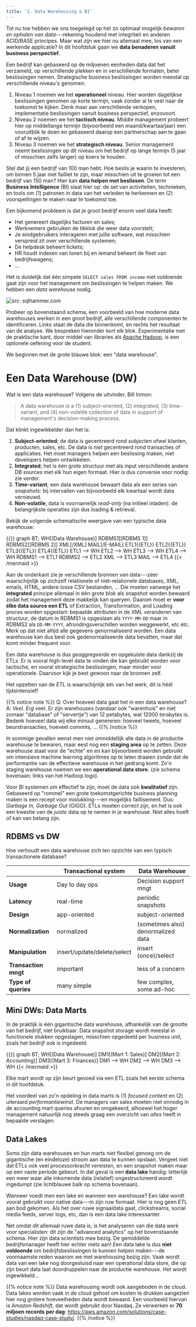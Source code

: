 ```yaml
---
title: '2. Data Warehousing & BI'
---
```


Tot nu toe hebben we ons toegelegd op het zo optimaal mogelijk _bewaren en ophalen van data_---rekening houdend met integriteit en anderen ACID/BASE principes. Maar wat zijn we hier nu allemaal mee, los van een werkende applicatie? In dit hoofdstuk gaan we **data benaderen vanuit business perspectief**. 

Een bedrijf kan gebaseerd op de miljoenen eenheden data dat het verzameld, op verschillende plekken en in verschillende formaten, beter beslissingen nemen. Strategische business beslissingen worden meestal op verschillende niveau's genomen:

1. Niveau 1 noemen we het **operationeel** niveau. Hier worden dagelijkse beslissingen genomen op korte termijn, vaak zonder al te veel naar de toekomst te kijken. Denk maar aan verschillende verkopen, implementatie beslissingen vanuit business perspectief, enzovoort. 
2. Niveau 2 noemen we het **tactisch niveau**. Middle management probeert hier op middellange termijn (bijvoorbeeld een maand/kwartaa/jaar) een vooruitblik te doen en gebaseerd daarop een partnerschap aan te gaan of af te wijzen.
3. Niveau 3 noemen we het **strategisch niveau**. Senior management neemt beslissingen op dit niveau om het bedrijf op lange termijn (5 jaar of misschien zelfs langer) op koers te houden. 

Stel dat jij een bedrijf van 100 man hebt. Hoe beslis je waarin te investeren, om binnen 5 jaar niet failliet te zijn, maar misschien uit te groeien tot een bedrijf van 150 man? Hier kan **data helpen met beslissen**. De term **Business Intelligence** (BI) slaat hier op: de set van activiteiten, technieken, en tools om (1) patronen in data van het verleden te herkennen en (2) voorspellingen te maken naar te toekomst toe.

Een bijkomend probleem is dat je groot bedrijf enorm veel data heeft:

- Het genereert dagelijks facturen en sales;
- Werknemers gebruiken de tikklok die weer data voorstelt;
- Je eindgebruikers interageren met jullie software, wat misschien verspreid zit over verschillende systemen;
- De helpdesk beheert tickets;
- HR houdt indexen van lonen bij en iemand beheert de fleet van bedrijfswagens;
- ...

Het is duidelijk dat één simpele `SELECT sales FROM income` niet voldoende gaat zijn voor het management om beslissingen te helpen maken. We hebben een _data warehouse_ nodig.

![](/img/dw.png "src: sqlhammer.com")

Probeer op bovenstaand schema, een voorbeeld van hoe moderne data warehouses werken in een groot bedrijf, alle verschillende componenten te identificeren. Links staat de data die binnenkomt, en rechts het resultaat van de analyse. We bespreken hieronder kort elk blok. Experimentatie met de praktische kant, door middel van libraries als [Apache Hadoop](https://hadoop.apache.org/), is een optionele oefening voor de student.

We beginnen met de grote blauwe blok: een "data warehouse".

# Een Data Warehouse (DW)

Wat is een data warehouse? Volgens de uitvinder, Bill Inmon:

> A data warehouse is a (1) subject-oriented, (2) integrated, (3) time-variant, and (4) non-volatile collection of data in support of management's decision-making process.

Dat klinkt ingewikkelder dan het is:

1. **Subject-oriented**; de data is gecentreerd rond _subjecten_ ofwel klanten, producten, sales, etc. De data is _niet_ gecentreerd rond transacties of applicaties. Het moet managers helpen een beslissing maken, niet developers helpen ontwikkelen. 
2. **Integrated**; het is één grote structuur met als input verschillende andere DB sources met elk hun eigen formaat. Hier is dus conversie voor nodig: zie verder.
3. **Time-variant**; een data warehouse bewaart data als een series van _snapshots_: bij intervallen van bijvoorbeeld elk kwartaal wordt data vernieuwd.
4. **Non-volatile**; data is voornamelijk _read-only_ (na initieel inladen): de belangrijkste operaties zijn dus loading & retrieval.

Bekijk de volgende schematische weergave van een typische data warehouse:

{{<mermaid align="left">}}
graph BT;
    WH[(Data Warehouse)]
    RDBMS1[[RDBMS 1]]
    RDBMS2[[RDBMS 2]]
    XML[/XML\]
    MAIL[/E-MAIL\]
    ETL1{{ETL}}
    ETL2{{ETL}}
    ETL3{{ETL}}
    ETL4{{ETL}}
    ETL1 --> WH
    ETL2 --> WH
    ETL3 --> WH
    ETL4 --> WH
    RDBMS1 --> ETL1
    RDBMS2 --> ETL2
    XML --> ETL3
    MAIL --> ETL4
{{< /mermaid >}}

Aan de onderkant zie je verschillende bronnen van data---zeer waarschijnlijk op zichzelf relationele of niet-relationele databases, XML, emails, HTML, andere losse CSV bestanden, ... Die moeten vanwege het **integrated** principe allemaal in één grote blok als snapshot worden bewaard zodat het management deze makkelijk kan queryen. Daarom moet er **voor élke data source een ETL** of Extraction, Transformation, and Loading proces worden opgestart: bepaalde attributen in de XML veranderen van structuur, de datum in RDBMS1 is opgeslaan als `YYYY-MM-DD` maar in RDBMS2 als `DD-MM-YYYY`, afrondingsverschillen worden weggewerkt, etc etc. Merk op dat niet altijd alle gegevens genormaliseerd worden. Een data warehouse kan dus best ook gedenormaliseerde data bevatten, maar dat komt minder frequent voor. 

Een data warehouse is dus _geaggregeerde_ en opgekuiste data dankzij de ETLs. Er is vooral high-level data te vinden die kan gebruikt worden voor tactische, en vooral strategische beslissingen, maar minder voor operationele. Daarvoor kijk je best gewoon naar de bronnen zelf. 

Het opzetten van de _ETL_ is waarschijnlijk `80%` van het werk, dit is héél tijdsintensief!  

{{% notice note %}}
Q: Over hoeveel data gaat het in een data warehouse? A: _Veel_. _Erg_ veel. Er zijn warehouses (vandaar ook "warenhuis" en niet zomaar "database" of "servertje") van 12 petabytes, wat 12000 terabytes is. Bedenk hoeveel data wij elke minuut genereren: hoeveel tweets, hoeveel beurstransacties, hoeveel commits, ... 
{{% /notice %}}

In sommige gevallen wenst men niet onmiddellijk alle data in de productie warehouse te bewaren, maar eest nog een **staging area** op te zetten. Deze warehouse staat voor de "echte" en en kan bijvoorbeeld worden gebruikt om intensieve machine learning algoritmes op te laten draaien zonde dat de performantie van de effectieve warehouse in het gedrang komt. Zo'n staging warehouse noemen we een **operational data store**. (zie schema bovenaan: links van het Hadoop logo).

Voor BI systemen om effectief te zijn, moet de data ook **kwalitatief** zijn. Gebaseerd op "rommel" een grote toekomstgerichte business planning maken is een recept voor mislukking---en mogelijks faillisement. Dus: _Garbage In, Garbage Out_ (GIGO). ETLs moeten correct zijn, en het is ook een kwestie van de _juiste_ data op te nemen in je warehouse. Niet alles hoeft of kan van belang zijn. 

## RDBMS vs DW

Hoe verhoudt een data warehouse zich ten opzichte van een typisch transactionele database?

| | **Transactional system** | **Data Warehouse** |
|-----|-----|-----|
| **Usage** | Day to day ops | Decision support mngt |
| **Latency** | real-time | periodic snapshots |
| **Design** | app-oriented | subject-oriented |
| **Normalization** | normalized | (sometimes also) denormalized data |
| **Manipulation** | insert/update/delete/select | insert (once)/select |
| **Transaction mngt** | important | less of a concern |
| **Type of queries** | many simple | few complex, some ad-hoc |

## Mini DWs: Data Marts

In de praktijk is één gigantische data warehouse, afhankelijk van de grootte van het bedrijf, niet bruikbaar. Data snapshot storage wordt meestal in functionele stukken opgeslagen, misschien opgedeeld per business unit, zoals het bedrijf ook is ingedeeld:


{{<mermaid align="left">}}
graph BT;
    WH[(Data Warehouse)]
    DM1[(Mart 1: Sales)]
    DM2[(Mart 2: Accounting)]
    DM3[(Mart 3: Finances)]
    DM1 --> WH
    DM2 --> WH
    DM3 --> WH
{{< /mermaid >}}

Elke mart wordt op zijn beurt gevoed via een ETL zoals het eerste schema in dit hoofdstuk. 

Het voordeel van zo'n opdeling in data marts is (1) _focused content_ en (2) uiteraard _performantiewinst_. De managers van sales moeten niet onnodig in de accounting mart queries afvuren en omgekeerd, alhoewel het hoger management natuurlijk nog steeds graag een overzicht van _alles_ heeft in bepaalde verslagen. 

## Data Lakes

Soms zijn data warehouses en hun marts niet flexibel genoeg om de gigantische (en eindeloze) stroom aan data te kunnen opslaan. Vergeet niet dat ETLs ook veel processorkracht vereisten, en een snapshot maken maar op een vaste periode gebeurt. In dat geval is een **data lake** handig: letterlijk een meer waar alle inkomende data (relatief) ongestructureerd wordt ingedumpt (zie lichtblauwe balk op schema bovenaan). 

Wanneer voedt men een lake en wanneer een warehouse? Een lake wordt vooral gebruikt voor native data---in zijn ruw formaat. Hier is nog geen ETL aan bod gekomen. Als het over ruwe signaaldata gaat, clickstreams, social media feeds, server logs, etc, dan is een data lake interessanter. 

Net omdat dit allemaal ruwe data is, is het analyseren van die data werk voor specialisten: dit zijn de "advanced analytics" op het bovenstaande schema. Hier zijn data scientists mee bezig. De gemiddelde bedrijfsmanager heeft hier echter niets aan! Een data lake is dus **niet voldoende** om bedrijfsbeslissingen te kunnen helpen maken---de voornaamste reden waarom we met warehousing bezig zijn. Vaak wordt data van een lake nog doorgesluisd naar een operational data store, die op zijn beurt data laat doordruppelen naar de productie warehouse. Het wordt ingewikkeld... 

{{% notice note %}}
Data warehousing wordt ook aangeboden in de cloud. Data lakes worden vaak in de cloud gehost om kosten te drukken aangezien hier nog grotere hoeveelheden data wordt bewaard. Een voorbeeld hiervan is _Amazon Redshift_, dat wordt gebruikt door Nasdaq. Ze verwerken er **70 miljoen records per dag**: https://aws.amazon.com/solutions/case-studies/nasdaq-case-study/.
{{% /notice %}}



